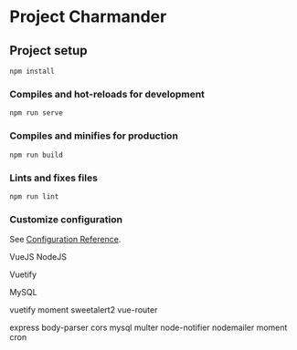 # Project Charmander

## Project setup
```
npm install
```

### Compiles and hot-reloads for development
```
npm run serve
```

### Compiles and minifies for production
```
npm run build
```

### Lints and fixes files
```
npm run lint
```

### Customize configuration
See [Configuration Reference](https://cli.vuejs.org/config/).

<!-- Technologies -->
VueJS
NodeJS

<!-- Web Design -->
Vuetify

<!-- Database -->
MySQL

<!-- Plugins -->
vuetify
moment
sweetalert2
vue-router

express
body-parser
cors
mysql
multer
node-notifier
nodemailer
moment
cron